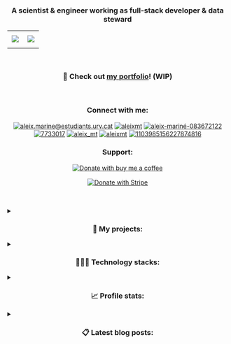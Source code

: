 <!-- Title -->
<h3 align="center">A scientist & engineer working as full-stack developer & data steward</h3>

<!-- Eliot Alderson + profile visits counter -->
<div id="image-table" align="center">
    <table>
	    <tr>
    	    <td style="padding:10px">
                <img src="https://github.com/AleixMT/AleixMT/assets/23342150/a802e799-cfcf-4add-ae22-0aa96bbecb6c"/>
      	    </td>
            <td style="padding:10px">
                <img src="https://komarev.com/ghpvc/?username=aleixmt&label=Profile%20views&color=0e75b6&style=flat"/>
            </td>
        </tr>
    </table>
</div>

<!-- User status -->
<br>
<h3 align="center"> 📁 Check out <a href="https://aleixmt.github.io" target="blank"> my portfolio</a>! (WIP)</h3>	
<br>

<!-- Social media -->
<h3 align="center">Connect with me:</h3>
<p align="center">
<a href="mailto:aleix.marine@estudiants.urv.cat" target="blank"><img align="center" src="https://upload.wikimedia.org/wikipedia/commons/e/ec/Circle-icons-mail.svg" alt="aleix.marine@estudiants.urv.cat" height="30" width="40" /></a>
<a href="https://dev.to/aleixmt" target="blank"><img align="center" src="https://raw.githubusercontent.com/rahuldkjain/github-profile-readme-generator/master/src/images/icons/Social/devto.svg" alt="aleixmt" height="30" width="40" /></a>
<a href="https://www.linkedin.com/in/aleix-mariné-tena-083672122/" target="blank"><img align="center" src="https://raw.githubusercontent.com/rahuldkjain/github-profile-readme-generator/master/src/images/icons/Social/linked-in-alt.svg" alt="aleix-mariné-083672122" height="30" width="40" /></a>
<a href="https://stackoverflow.com/users/7733017" target="blank"><img align="center" src="https://raw.githubusercontent.com/rahuldkjain/github-profile-readme-generator/master/src/images/icons/Social/stack-overflow.svg" alt="7733017" height="30" width="40" /></a>
<a href="https://codesandbox.com/aleix_mt" target="blank"><img align="center" src="https://raw.githubusercontent.com/rahuldkjain/github-profile-readme-generator/master/src/images/icons/Social/codesandbox.svg" alt="aleix_mt" height="30" width="40" /></a>
<a href="https://www.leetcode.com/aleixmt" target="blank"><img align="center" src="https://raw.githubusercontent.com/rahuldkjain/github-profile-readme-generator/master/src/images/icons/Social/leet-code.svg" alt="aleixmt" height="30" width="40" /></a>
<a href="https://discord.gg/1103985156227874816" target="blank"><img align="center" src="https://raw.githubusercontent.com/rahuldkjain/github-profile-readme-generator/master/src/images/icons/Social/discord.svg" alt="1103985156227874816" height="30" width="40" /></a>
</p>

 <!-- Support and donations -->
<h3 align="center">Support:</h3>
<p align="center">
    <a href="https://www.buymeacoffee.com/VidWise"> 
        <img align="center" src="https://cdn.buymeacoffee.com/buttons/v2/default-yellow.png" height="50" width="210" alt="Donate with buy me a coffee" />
    </a>
</p>
<p align="center">
    <a href="https://donate.stripe.com/28o15be6H8xlgyQ000"> 
        <img align="center" src="https://upload.wikimedia.org/wikipedia/commons/b/ba/Stripe_Logo%2C_revised_2016.svg" height="50" width="210" alt="Donate with Stripe" />
    </a>
</p>
<br><br>



<!-- My projects -->
<details>
<summary><h3 align="center">💼 My projects:</h3></summary>

<br>
<details>
<summary><h4 align="center"><a href="https://github.com/AleixMT/Linux-Auto-Customizer"> Linux-Auto-Customizer </a>:</h4></summary> 

<p align="center">
<img src="https://media.githubusercontent.com/media/AleixMT/Linux-Auto-Customizer/master/.github/logo.png" width="250" height="290"/>
</p>

May 2019 - Present
* Utility to automate installations and customizations to your Linux client machine. 
* Contains almost 300 precoded installations and customizations that you can use out-of-the-box.
* Certain compatibility with Windows.
* [Check out how to start using it](https://github.com/AleixMT/Linux-Auto-Customizer/wiki/Getting-started) or [check the installations that are already implemented](https://github.com/Gua-tk/Linux-Auto-Customizer/blob/master/doc/FEATURES.md).

<p align="center"> 
	<h5 align="center"> <br> Used technologies: <br> 
	<a href="https://www.gnu.org/software/bash/" target="_blank" rel="noreferrer"> <img src="https://bashlogo.com/img/symbol/png/full_colored_dark.png" alt="bash" width="40" height="40"/> </a> 
	</h5>
</p>

</details>


<br>
<details>
<summary><h4 align="center"><a href="https://github.com/ICIQ-DMP/eChempad-public-mirror"> eChempad </a>:</h4></summary> 

<p align="center">
<img src="https://raw.githubusercontent.com/ICIQ-DMP/eChempad-public-mirror/a8b8b3750bbc5eea9cc1b2a24ede46deb90bb72d/src/main/resources/static/img/create-small-white.png" width="133" height="34"/>
</p>

September 2021 - Present
* Web platform to manage the life-cycle of data from experimental chemistry at [ICIQ](https://www.iciq.org/).
* Currently allows the import of data from [Perkin-Elmer Signals notebook](https://www.perkinelmer.com/libraries/sht_perkinelmer-signals-notebook-013433_01) and the export of this data into the [Dataverse](https://dataverse.org/) of [CORA RDR](https://dataverse.csuc.cat/).
* Check out [the documentation](https://iciq-dmp.github.io/) to get started. 


<p align="center"> 
	<h5 align="center"> <br> Used technologies: <br> 
	<a href="https://www.java.com" target="_blank" rel="noreferrer"> <img src="https://raw.githubusercontent.com/devicons/devicon/master/icons/java/java-original.svg" alt="java" width="40" height="40"/> </a> 
	<a href="https://getbootstrap.com" target="_blank" rel="noreferrer"> <img src="https://raw.githubusercontent.com/devicons/devicon/master/icons/bootstrap/bootstrap-plain-wordmark.svg" alt="bootstrap" width="40" height="40"/> </a> 
	<a href="https://spring.io/" target="_blank" rel="noreferrer"> <img src="https://www.vectorlogo.zone/logos/springio/springio-icon.svg" alt="spring" width="40" height="40"/> </a> 
	<a href="https://www.zkoss.org" target="_blank" rel="noreferrer"> <img src="https://www.zkoss.org/resource/img/support/press_zklogo1.png" alt="flask" width="40" height="40"/> </a> 
	<a href="https://www.postgresql.org" target="_blank" rel="noreferrer"> <img src="https://raw.githubusercontent.com/devicons/devicon/master/icons/postgresql/postgresql-original-wordmark.svg" alt="postgresql" width="40" height="40"/> </a>
	<a href="https://www.gnu.org/software/bash/" target="_blank" rel="noreferrer"> <img src="https://bashlogo.com/img/symbol/png/full_colored_dark.png" alt="bash" width="40" height="40"/> </a> 
	<a href="https://developer.mozilla.org/en-US/docs/Web/JavaScript" target="_blank" rel="noreferrer"> <img src="https://raw.githubusercontent.com/devicons/devicon/master/icons/javascript/javascript-original.svg" alt="javascript" width="40" height="40"/> </a> 
	<a href="https://www.json.org/json-en.html" target="_blank" rel="noreferrer"> <img src="https://upload.wikimedia.org/wikipedia/commons/c/c9/JSON_vector_logo.svg" alt="JSON" width="40" height="40"/> </a>
	<a href="https://www.markdownguide.org/getting-started/" target="_blank" rel="noreferrer"> <img src="https://upload.wikimedia.org/wikipedia/commons/thumb/7/71/Antu_text-x-markdown.svg/512px-Antu_text-x-markdown.svg.png" alt="MarkDown" width="40" height="40"/> </a>
	<a href="https://www.w3schools.com/css/" target="_blank" rel="noreferrer"> <img src="https://raw.githubusercontent.com/devicons/devicon/master/icons/css3/css3-original-wordmark.svg" alt="css3" width="40" height="40"/> </a> 
	<a href="https://www.w3.org/html/" target="_blank" rel="noreferrer"> <img src="https://raw.githubusercontent.com/devicons/devicon/master/icons/html5/html5-original-wordmark.svg" alt="html5" width="40" height="40"/> </a>
	<a href="https://github.com/AleixMT/Linux-Auto-Customizer" target="_blank" rel="noreferrer"> <img src="https://media.githubusercontent.com/media/AleixMT/Linux-Auto-Customizer/master/.github/logo.png" alt="Linux Auto Customizer" width="40" height="40"/> </a> 
	<a href="https://git-scm.com/" target="_blank" rel="noreferrer"> <img src="https://www.vectorlogo.zone/logos/git-scm/git-scm-icon.svg" alt="git" width="40" height="40"/> </a> 
	<a href="https://postman.com" target="_blank" rel="noreferrer"> <img src="https://www.vectorlogo.zone/logos/getpostman/getpostman-icon.svg" alt="postman" width="40" height="40"/> </a> 
	<a href="https://jekyllrb.com/" target="_blank" rel="noreferrer"> <img src="https://www.vectorlogo.zone/logos/jekyllrb/jekyllrb-icon.svg" alt="jekyll" width="40" height="40"/> </a> 
	<a href="https://maven.apache.org/" target="_blank" rel="noreferrer"> <img src="https://icons-for-free.com/iconfiles/png/512/vscode+icons+type+maven-1324451386617447973.png" alt="Apache Maven" width="40" height="40"/> </a> 
	<a href="https://www.docker.com/" target="_blank" rel="noreferrer"> <img src="https://raw.githubusercontent.com/devicons/devicon/master/icons/docker/docker-original-wordmark.svg" alt="docker" width="40" height="40"/> </a> 
	<a href="https://www.github.com" target="_blank" rel="noreferrer"> <img src="https://assets-global.website-files.com/6203daf47137054c031fa0e6/63306942721a28becf0ded7a_github-actions.svg" alt="GitHub Actions" width="40" height="40"/> </a>
	<a href="https://ubuntu.com/" target="_blank" rel="noreferrer"> <img src="https://upload.wikimedia.org/wikipedia/commons/9/9e/UbuntuCoF.svg" alt="Ubuntu" width="40" height="40"/> </a> 
	</h5>	
</p>

</details>


</details>


<!-- Technical skills -->
<details>
<summary><h3 align="center">👩🏾‍💻 Technology stacks:</h3></summary>


<details>
<summary><h4 align="center">🤓 Technologies that I know:</h4></summary> 
	All categories by descending order of knowledge:
<h5 align="center">Programming languages:</h5>
<p align="center"> 
	<a href="https://www.java.com" target="_blank" rel="noreferrer"> <img src="https://raw.githubusercontent.com/devicons/devicon/master/icons/java/java-original.svg" alt="java" width="40" height="40"/> </a> 
	<a href="https://www.cprogramming.com/" target="_blank" rel="noreferrer"> <img src="https://raw.githubusercontent.com/devicons/devicon/master/icons/c/c-original.svg" alt="c" width="40" height="40"/> </a> 
	<a href="https://www.gnu.org/software/bash/" target="_blank" rel="noreferrer"> <img src="https://bashlogo.com/img/symbol/png/full_colored_dark.png" alt="bash" width="40" height="40"/> </a> 
	<a href="https://www.python.org" target="_blank" rel="noreferrer"> <img src="https://raw.githubusercontent.com/devicons/devicon/master/icons/python/python-original.svg" alt="python" width="40" height="40"/> </a> 
	<a href="https://en.wikipedia.org/wiki/Assembly_language" target="_blank" rel="noreferrer"> <img src="https://play-lh.googleusercontent.com/YrY5n418F1joskaaIE1ou8991mmdEaTR66Mr8fHwuRGIkE9ZSnHeiJc-BcUoeU4dhNZl" alt="assembly" width="40" height="40"/> </a> 
	<a href="https://developer.mozilla.org/en-US/docs/Web/JavaScript" target="_blank" rel="noreferrer"> <img src="https://raw.githubusercontent.com/devicons/devicon/master/icons/javascript/javascript-original.svg" alt="javascript" width="40" height="40"/> </a> 
	<a href="https://en.wikipedia.org/wiki/Batch_file" target="_blank" rel="noreferrer"> <img src="https://icons.iconarchive.com/icons/harwen/pleasant/256/MS-DOS-Batch-File-icon.png" alt="assembly" width="40" height="40"/> </a> 
</p>

<h5 align="center">Markup languages:</h5>
<p align="center"> 
	<a href="https://www.w3schools.com/css/" target="_blank" rel="noreferrer"> <img src="https://raw.githubusercontent.com/devicons/devicon/master/icons/css3/css3-original-wordmark.svg" alt="css3" width="40" height="40"/> </a> 
	<a href="https://www.w3.org/html/" target="_blank" rel="noreferrer"> <img src="https://raw.githubusercontent.com/devicons/devicon/master/icons/html5/html5-original-wordmark.svg" alt="html5" width="40" height="40"/> </a>
	<a href="https://yaml.org/" target="_blank" rel="noreferrer"> <img src="https://user-images.githubusercontent.com/965439/27257445-8791ea14-539c-11e7-8f5a-eec6cdfababa.png" alt="yaml" width="40" height="40"/> </a>
	<a href="https://www.latex-project.org/" target="_blank" rel="noreferrer"> <img src="https://user-images.githubusercontent.com/49899602/103332150-553fb180-4aac-11eb-8d6f-55f6a647a243.jpg" alt="LaTeX" width="40" height="40"/> </a>
	<a href="https://www.json.org/json-en.html" target="_blank" rel="noreferrer"> <img src="https://upload.wikimedia.org/wikipedia/commons/c/c9/JSON_vector_logo.svg" alt="JSON" width="40" height="40"/> </a>
	<a href="https://www.markdownguide.org/getting-started/" target="_blank" rel="noreferrer"> <img src="https://upload.wikimedia.org/wikipedia/commons/thumb/7/71/Antu_text-x-markdown.svg/512px-Antu_text-x-markdown.svg.png" alt="MarkDown" width="40" height="40"/> </a>
</p> 

<h5 align="center">Frameworks:</h5>
<p align="center"> 
	<a href="https://getbootstrap.com" target="_blank" rel="noreferrer"> <img src="https://raw.githubusercontent.com/devicons/devicon/master/icons/bootstrap/bootstrap-plain-wordmark.svg" alt="bootstrap" width="40" height="40"/> </a> 
	<a href="https://spring.io/" target="_blank" rel="noreferrer"> <img src="https://www.vectorlogo.zone/logos/springio/springio-icon.svg" alt="spring" width="40" height="40"/> </a> 
	<a href="https://flask.palletsprojects.com/" target="_blank" rel="noreferrer"> <img src="https://cdn.buttercms.com/w8lc0UqsQCnPG0Ax6aiM" alt="flask" width="40" height="40"/> </a> 
	<a href="https://www.zkoss.org" target="_blank" rel="noreferrer"> <img src="https://www.zkoss.org/resource/img/support/press_zklogo1.png" alt="flask" width="40" height="40"/> </a> 
</p> 

<h5 align="center">Databases:</h5>
<p align="center"> 
	<a href="https://www.postgresql.org" target="_blank" rel="noreferrer"> <img src="https://raw.githubusercontent.com/devicons/devicon/master/icons/postgresql/postgresql-original-wordmark.svg" alt="postgresql" width="40" height="40"/> </a>
	<a href="https://redis.io" target="_blank" rel="noreferrer"> <img src="https://raw.githubusercontent.com/devicons/devicon/master/icons/redis/redis-original-wordmark.svg" alt="redis" width="40" height="40"/> </a> 
	<a href="https://mariadb.org" target="_blank" rel="noreferrer"> <img src="https://mariadb.org/wp-content/uploads/2019/01/cropped-mariadb_org_rgb_v-2.png" alt="mariadb" width="40" height="40"/> </a> 
</p> 

<h5 align="center">Operating Systems:</h5>
<p align="center"> 
	<a href="https://www.linux.org/" target="_blank" rel="noreferrer"> <img src="https://raw.githubusercontent.com/devicons/devicon/master/icons/linux/linux-original.svg" alt="linux" width="40" height="40"/> </a> 
	<a href="https://ubuntu.com/" target="_blank" rel="noreferrer"> <img src="https://upload.wikimedia.org/wikipedia/commons/9/9e/UbuntuCoF.svg" alt="Ubuntu" width="40" height="40"/> </a> 
	<a href="https://www.microsoft.com/es-es/software-download/windows10" target="_blank" rel="noreferrer"> <img src="https://www.pngitem.com/pimgs/m/247-2471508_windows-10-png-icons-phone-icon-in-blue.png" alt="Ubuntu" width="40" height="40"/> </a> 
 	<a href="https://fedoraproject.org/" target="_blank" rel="noreferrer"> <img src="https://upload.wikimedia.org/wikipedia/commons/4/41/Fedora_icon_%282021%29.svg" alt="Ubuntu" width="40" height="40"/> </a> 
	<a href="https://developer.android.com" target="_blank" rel="noreferrer"> <img src="https://raw.githubusercontent.com/devicons/devicon/master/icons/android/android-original-wordmark.svg" alt="android" width="40" height="40"/> </a> 
</p> 

<h5 align="center">Platforms and hardware:</h5>
<p align="center"> 
	<a href="https://www.raspberrypi.org/" target="_blank" rel="noreferrer"> <img src="https://www.raspberrypi.com/app/uploads/2022/02/COLOUR-Raspberry-Pi-Symbol-Registered.png" alt="nintendo 3ds" width="40" height="40"/> </a> 
	<a href="https://en.wikipedia.org/wiki/Nintendo_3DS" target="_blank" rel="noreferrer"> <img src="https://fs-prod-cdn.nintendo-europe.com/media/images/03_teaser_module_1_square/systems_2/nintendo_3ds_3/TM_GenericTMs_3DS.png" alt="nintendo 3ds" width="40" height="40"/> </a> 
	<a href="https://en.wikipedia.org/wiki/Nintendo_Switch" target="_blank" rel="noreferrer"> <img src="https://upload.wikimedia.org/wikipedia/commons/3/38/Nintendo_switch_logo.png" alt="nintendo switch" width="40" height="40"/> </a> 
	<a href="https://flipperzero.one/" target="_blank" rel="noreferrer"> <img src="https://cdn.flipperzero.one/qFlipper_macOS_256px_ugly.png" alt="flipper zero" width="40" height="40"/> </a> 
</p> 

<h5 align="center">DevOps:</h5>
<p align="center"> 
	<a href="https://www.docker.com/" target="_blank" rel="noreferrer"> <img src="https://raw.githubusercontent.com/devicons/devicon/master/icons/docker/docker-original-wordmark.svg" alt="docker" width="40" height="40"/> </a> 
	<a href="https://www.nginx.com" target="_blank" rel="noreferrer"> <img src="https://raw.githubusercontent.com/devicons/devicon/master/icons/nginx/nginx-original.svg" alt="nginx" width="40" height="40"/> </a> 
	<a href="https://www.github.com" target="_blank" rel="noreferrer"> <img src="https://assets-global.website-files.com/6203daf47137054c031fa0e6/63306942721a28becf0ded7a_github-actions.svg" alt="GitHub Actions" width="40" height="40"/> </a>
 	<a href="https://openvpn.net/" target="_blank" rel="noreferrer"> <img src="https://avatars.githubusercontent.com/u/1569141?s=280&v=4" alt="Open VPN" width="40" height="40"/> </a>
	<a href="https://thekelleys.org.uk/dnsmasq/doc.html" target="_blank" rel="noreferrer"> <img src="https://upload.wikimedia.org/wikipedia/commons/thumb/2/2c/Dnsmasq_icon.svg/1200px-Dnsmasq_icon.svg.png" alt="DNS masq" width="40" height="40"/> </a>
	<a href="https://www.samba.org/" target="_blank" rel="noreferrer"> <img src="https://upload.wikimedia.org/wikipedia/commons/thumb/b/bd/Logo_Samba_Software.svg/1280px-Logo_Samba_Software.svg.png" alt="Samba" width="40" height="40"/> </a>
</p> 

<h5 align="center">Tools:</h5>
<p align="center"> 
	<a href="https://github.com/AleixMT/Linux-Auto-Customizer" target="_blank" rel="noreferrer"> <img src="https://media.githubusercontent.com/media/AleixMT/Linux-Auto-Customizer/master/.github/logo.png" alt="Linux Auto Customizer" width="40" height="40"/> </a> 
	<a href="https://git-scm.com/" target="_blank" rel="noreferrer"> <img src="https://www.vectorlogo.zone/logos/git-scm/git-scm-icon.svg" alt="git" width="40" height="40"/> </a> 
	<a href="https://postman.com" target="_blank" rel="noreferrer"> <img src="https://www.vectorlogo.zone/logos/getpostman/getpostman-icon.svg" alt="postman" width="40" height="40"/> </a> 
	<a href="https://maven.apache.org/" target="_blank" rel="noreferrer"> <img src="https://icons-for-free.com/iconfiles/png/512/vscode+icons+type+maven-1324451386617447973.png" alt="Apache Maven" width="40" height="40"/> </a> 
	<a href="https://www.gnu.org/software/make/manual/make.html" target="_blank" rel="noreferrer"> <img src="https://encrypted-tbn0.gstatic.com/images?q=tbn:ANd9GcQ11Ii9Op3FvZHST_TmRPNcE8-lYtjqny4Qk8lAzf9pS-IL3F62UCB3dqfEEH0zbipd91w&usqp=CAU" alt="GNU make" width="40" height="40"/> </a> 
	<a href="https://jekyllrb.com/" target="_blank" rel="noreferrer"> <img src="https://www.vectorlogo.zone/logos/jekyllrb/jekyllrb-icon.svg" alt="jekyll" width="40" height="40"/> </a> 
</p> 

<h5 align="center">Cloud & serverless:</h5>
<p align="center"> 
	<a href="https://aws.amazon.com" target="_blank" rel="noreferrer"> <img src="https://pbs.twimg.com/profile_images/1641476962362302464/K8lb6OtN_400x400.jpg" alt="aws" width="40" height="40"/> </a> 
</p> 
</details>

<details>
<summary><h4 align="center">🤔 Technologies that I have worked with:</h4></summary> 
	All categories by descending order of knowledge:

 <h5 align="center">Programming languages:</h5>
<p align="center"> 
	<a href="https://www.w3schools.com/cpp/" target="_blank" rel="noreferrer"> <img src="https://raw.githubusercontent.com/devicons/devicon/master/icons/cplusplus/cplusplus-original.svg" alt="cplusplus" width="40" height="40"/> </a> 
	<a href="https://www.w3schools.com/cs/" target="_blank" rel="noreferrer"> <img src="https://raw.githubusercontent.com/devicons/devicon/master/icons/csharp/csharp-original.svg" alt="csharp" width="40" height="40"/> </a> 
	<a href="https://www.mathworks.com/" target="_blank" rel="noreferrer"> <img src="https://upload.wikimedia.org/wikipedia/commons/2/21/Matlab_Logo.png" alt="matlab" width="40" height="40"/> </a> 
	<a href="https://learn.microsoft.com/en-us/powershell/" target="_blank" rel="noreferrer"> <img src="https://upload.wikimedia.org/wikipedia/commons/a/af/PowerShell_Core_6.0_icon.png" alt="matlab" width="40" height="40"/> </a>
	<a href="https://www.scala-lang.org/" target="_blank" rel="noreferrer"> <img src="https://cdn-icons-png.flaticon.com/512/6132/6132220.png" alt="scala" width="40" height="40"/> </a> 
	<a href="https://dart.dev" target="_blank" rel="noreferrer"> <img src="https://www.vectorlogo.zone/logos/dartlang/dartlang-icon.svg" alt="dart" width="40" height="40"/> </a> 
	<a href="https://golang.org" target="_blank" rel="noreferrer"> <img src="https://raw.githubusercontent.com/devicons/devicon/master/icons/go/go-original.svg" alt="go" width="40" height="40"/> </a> 
	<a href="https://www.ruby-lang.org/en/" target="_blank" rel="noreferrer"> <img src="https://upload.wikimedia.org/wikipedia/commons/thumb/7/73/Ruby_logo.svg/800px-Ruby_logo.svg.png" alt="ruby" width="40" height="40"/> </a> 
	<a href="https://www.typescriptlang.org/" target="_blank" rel="noreferrer"> <img src="https://raw.githubusercontent.com/devicons/devicon/master/icons/typescript/typescript-original.svg" alt="typescript" width="40" height="40"/> </a> 
</p>

<h5 align="center">Frameworks:</h5>
<p align="center"> 
	<a href="https://www.djangoproject.com/" target="_blank" rel="noreferrer"> <img src="https://cdn.worldvectorlogo.com/logos/django.svg" alt="django" width="40" height="40"/> </a> 
	<a href="https://unity.com/" target="_blank" rel="noreferrer"> <img src="https://www.vectorlogo.zone/logos/unity3d/unity3d-icon.svg" alt="unity" width="40" height="40"/> </a> 
	<a href="https://pandas.pydata.org/" target="_blank" rel="noreferrer"> <img src="https://raw.githubusercontent.com/devicons/devicon/2ae2a900d2f041da66e950e4d48052658d850630/icons/pandas/pandas-original.svg" alt="pandas" width="40" height="40"/></a> 
	<a href="https://flutter.dev" target="_blank" rel="noreferrer"> <img src="https://www.vectorlogo.zone/logos/flutterio/flutterio-icon.svg" alt="flutter" width="40" height="40"/> </a> 
 	<a href="https://pytorch.org/" target="_blank" rel="noreferrer"> <img src="https://www.vectorlogo.zone/logos/pytorch/pytorch-icon.svg" alt="pytorch" width="40" height="40"/> </a> 
  	<a href="https://nodejs.org" target="_blank" rel="noreferrer"> <img src="https://raw.githubusercontent.com/devicons/devicon/master/icons/nodejs/nodejs-original-wordmark.svg" alt="nodejs" width="40" height="40"/> </a> 
	<a href="https://reactjs.org/" target="_blank" rel="noreferrer"> <img src="https://raw.githubusercontent.com/devicons/devicon/master/icons/react/react-original-wordmark.svg" alt="react" width="40" height="40"/> </a> 
	<a href="https://reactnative.dev/" target="_blank" rel="noreferrer"> <img src="https://reactnative.dev/img/header_logo.svg" alt="reactnative" width="40" height="40"/> </a> 
</p> 

<h5 align="center">Databases:</h5>
<p align="center"> 
	<a href="https://www.h2database.com/html/tutorial.html" target="_blank" rel="noreferrer"> <img src="https://www.h2database.com/html/images/db-64-t.png" alt="mongodb" width="40" height="40"/> </a> 
	<a href="https://www.mongodb.com/" target="_blank" rel="noreferrer"> <img src="https://raw.githubusercontent.com/devicons/devicon/master/icons/mongodb/mongodb-original-wordmark.svg" alt="mongodb" width="40" height="40"/> </a> 
	<a href="https://www.mysql.com/" target="_blank" rel="noreferrer"> <img src="https://raw.githubusercontent.com/devicons/devicon/master/icons/mysql/mysql-original-wordmark.svg" alt="mysql" width="40" height="40"/> </a> 
</p> 

<h5 align="center">Operating Systems:</h5>
<p align="center"> 
	<a href="https://developer.android.com" target="_blank" rel="noreferrer"> <img src="https://raw.githubusercontent.com/devicons/devicon/master/icons/android/android-original-wordmark.svg" alt="android" width="40" height="40"/> </a> 
	<a href="https://www.debian.org/" target="_blank" rel="noreferrer"> <img src="https://upload.wikimedia.org/wikipedia/commons/0/04/Debian_logo.png" alt="Debian" width="40" height="40"/> </a> 
</p> 

<h5 align="center">Platforms and hardware:</h5>
<p align="center"> 
	<a href="https://www.arduino.cc/" target="_blank" rel="noreferrer"> <img src="https://cdn.worldvectorlogo.com/logos/arduino-1.svg" alt="arduino" width="40" height="40"/> </a> 
</p> 

<h5 align="center">DevOps:</h5>
<p align="center"> 
	<a href="https://kubernetes.io" target="_blank" rel="noreferrer"> <img src="https://www.vectorlogo.zone/logos/kubernetes/kubernetes-icon.svg" alt="kubernetes" width="40" height="40"/> </a> 
</p> 

<h5 align="center">Tools:</h5>
<p align="center"> 
	<a href="https://gradle.org/" target="_blank" rel="noreferrer"> <img src="https://gradle.org/images/gradle-knowledge-graph-logo.png?20170228" alt="gradle" width="40" height="40"/> </a> 
</p> 

<h5 align="center">Cloud & serverless:</h5>
<p align="center"> 
	<a href="https://cloud.google.com/" target="_blank" rel="noreferrer"> <img src="https://lirp.cdn-website.com/aa0ef369/dms3rep/multi/opt/google-cloud-icon-400w.png" alt="Google Cloud" width="40" height="40"/> </a> 
</p> 

</details>
</details>


<details>
<summary><h3 align="center">📈 Profile stats:</h3></summary>
<!-- User stats -->

<!-- Trophies -->
<p align="center"> 
    <a href="https://github.com/ryo-ma/github-profile-trophy"><img src="https://github-profile-trophy.vercel.app/?username=aleixmt" alt="aleixmt" /></a> </p>
<!-- Most used languages -->
<p align="center">
    <img align="center" src="https://github-readme-stats.vercel.app/api/top-langs?username=aleixmt&show_icons=true&locale=en&layout=pie&langs_count=10&hide=roff,coq,freemarker" alt="aleixmt" />
</p>
<!-- Github stats -->
<p align="center">&nbsp;
    <img align="center" src="https://github-readme-stats.vercel.app/api?username=aleixmt&show_icons=true&locale=en&rank_icon=percentile" alt="aleixmt" />
</p>
<!-- Streak -->
<p align="center">
    <img align="center" src="https://github-readme-streak-stats.herokuapp.com/?user=aleixmt&" alt="aleixmt" />
</p>
</details>
	
<!-- Automatic blog post retrieval (github action) -->
<details>
<summary><h3 align="center">📋 Latest blog posts:</h3></summary>
<!-- BLOG-POST-LIST:START -->
- [Display donut in the terminal](https://dev.to/aleixmt/display-donut-in-the-terminal-1c3f)
<!-- BLOG-POST-LIST:END -->
</details>


<!-- This file was partly generated with this tool https://rahuldkjain.github.io/gh-profile-readme-generator/ -->
